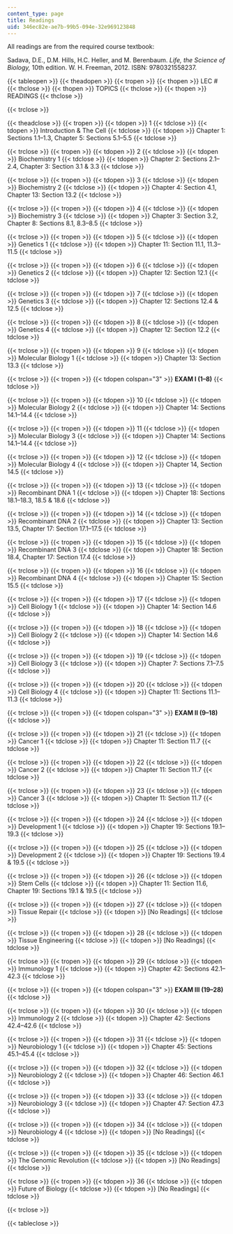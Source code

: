 ```yaml
---
content_type: page
title: Readings
uid: 346ec82e-ae7b-99b5-094e-32e969123848
---
```


All readings are from the required course textbook:

Sadava, D.E., D.M. Hills, H.C. Heller, and M. Berenbaum. _Life, the Science of Biology,_ 10th edition. W. H. Freeman, 2012. ISBN: 9780321558237.

{{< tableopen >}}
{{< theadopen >}}
{{< tropen >}}
{{< thopen >}}
LEC #
{{< thclose >}}
{{< thopen >}}
TOPICS
{{< thclose >}}
{{< thopen >}}
READINGS
{{< thclose >}}

{{< trclose >}}

{{< theadclose >}}
{{< tropen >}}
{{< tdopen >}}
1
{{< tdclose >}}
{{< tdopen >}}
Introduction & The Cell
{{< tdclose >}}
{{< tdopen >}}
Chapter 1: Sections 1.1–1.3, Chapter 5: Sections 5.1–5.5
{{< tdclose >}}

{{< trclose >}}
{{< tropen >}}
{{< tdopen >}}
2
{{< tdclose >}}
{{< tdopen >}}
Biochemistry 1
{{< tdclose >}}
{{< tdopen >}}
Chapter 2: Sections 2.1–2.4, Chapter 3: Section 3.1 & 3.3
{{< tdclose >}}

{{< trclose >}}
{{< tropen >}}
{{< tdopen >}}
3
{{< tdclose >}}
{{< tdopen >}}
Biochemistry 2
{{< tdclose >}}
{{< tdopen >}}
Chapter 4: Section 4.1, Chapter 13: Section 13.2
{{< tdclose >}}

{{< trclose >}}
{{< tropen >}}
{{< tdopen >}}
4
{{< tdclose >}}
{{< tdopen >}}
Biochemistry 3
{{< tdclose >}}
{{< tdopen >}}
Chapter 3: Section 3.2, Chapter 8: Sections 8.1, 8.3–8.5
{{< tdclose >}}

{{< trclose >}}
{{< tropen >}}
{{< tdopen >}}
5
{{< tdclose >}}
{{< tdopen >}}
Genetics 1
{{< tdclose >}}
{{< tdopen >}}
Chapter 11: Section 11.1, 11.3–11.5
{{< tdclose >}}

{{< trclose >}}
{{< tropen >}}
{{< tdopen >}}
6
{{< tdclose >}}
{{< tdopen >}}
Genetics 2
{{< tdclose >}}
{{< tdopen >}}
Chapter 12: Section 12.1
{{< tdclose >}}

{{< trclose >}}
{{< tropen >}}
{{< tdopen >}}
7
{{< tdclose >}}
{{< tdopen >}}
Genetics 3
{{< tdclose >}}
{{< tdopen >}}
Chapter 12: Sections 12.4 & 12.5
{{< tdclose >}}

{{< trclose >}}
{{< tropen >}}
{{< tdopen >}}
8
{{< tdclose >}}
{{< tdopen >}}
Genetics 4
{{< tdclose >}}
{{< tdopen >}}
Chapter 12: Section 12.2
{{< tdclose >}}

{{< trclose >}}
{{< tropen >}}
{{< tdopen >}}
9
{{< tdclose >}}
{{< tdopen >}}
Molecular Biology 1
{{< tdclose >}}
{{< tdopen >}}
Chapter 13: Section 13.3
{{< tdclose >}}

{{< trclose >}}
{{< tropen >}}
{{< tdopen colspan="3" >}}
**EXAM I (1–8)**
{{< tdclose >}}

{{< trclose >}}
{{< tropen >}}
{{< tdopen >}}
10
{{< tdclose >}}
{{< tdopen >}}
Molecular Biology 2
{{< tdclose >}}
{{< tdopen >}}
Chapter 14: Sections 14.1–14.4
{{< tdclose >}}

{{< trclose >}}
{{< tropen >}}
{{< tdopen >}}
11
{{< tdclose >}}
{{< tdopen >}}
Molecular Biology 3
{{< tdclose >}}
{{< tdopen >}}
Chapter 14: Sections 14.1–14.4
{{< tdclose >}}

{{< trclose >}}
{{< tropen >}}
{{< tdopen >}}
12
{{< tdclose >}}
{{< tdopen >}}
Molecular Biology 4
{{< tdclose >}}
{{< tdopen >}}
Chapter 14, Section 14.5
{{< tdclose >}}

{{< trclose >}}
{{< tropen >}}
{{< tdopen >}}
13
{{< tdclose >}}
{{< tdopen >}}
Recombinant DNA 1
{{< tdclose >}}
{{< tdopen >}}
Chapter 18: Sections 18.1–18.3, 18.5 & 18.6
{{< tdclose >}}

{{< trclose >}}
{{< tropen >}}
{{< tdopen >}}
14
{{< tdclose >}}
{{< tdopen >}}
Recombinant DNA 2
{{< tdclose >}}
{{< tdopen >}}
Chapter 13: Section 13.5, Chapter 17: Section 17.1–17.5
{{< tdclose >}}

{{< trclose >}}
{{< tropen >}}
{{< tdopen >}}
15
{{< tdclose >}}
{{< tdopen >}}
Recombinant DNA 3
{{< tdclose >}}
{{< tdopen >}}
Chapter 18: Section 18.4, Chapter 17: Section 17.4
{{< tdclose >}}

{{< trclose >}}
{{< tropen >}}
{{< tdopen >}}
16
{{< tdclose >}}
{{< tdopen >}}
Recombinant DNA 4
{{< tdclose >}}
{{< tdopen >}}
Chapter 15: Section 15.5
{{< tdclose >}}

{{< trclose >}}
{{< tropen >}}
{{< tdopen >}}
17
{{< tdclose >}}
{{< tdopen >}}
Cell Biology 1
{{< tdclose >}}
{{< tdopen >}}
Chapter 14: Section 14.6
{{< tdclose >}}

{{< trclose >}}
{{< tropen >}}
{{< tdopen >}}
18
{{< tdclose >}}
{{< tdopen >}}
Cell Biology 2
{{< tdclose >}}
{{< tdopen >}}
﻿Chapter 14: Section 14.6
{{< tdclose >}}

{{< trclose >}}
{{< tropen >}}
{{< tdopen >}}
19
{{< tdclose >}}
{{< tdopen >}}
Cell Biology 3
{{< tdclose >}}
{{< tdopen >}}
Chapter 7: Sections 7.1–7.5
{{< tdclose >}}

{{< trclose >}}
{{< tropen >}}
{{< tdopen >}}
20
{{< tdclose >}}
{{< tdopen >}}
Cell Biology 4
{{< tdclose >}}
{{< tdopen >}}
Chapter 11: Sections 11.1–11.3
{{< tdclose >}}

{{< trclose >}}
{{< tropen >}}
{{< tdopen colspan="3" >}}
**EXAM II (9–18)**
{{< tdclose >}}

{{< trclose >}}
{{< tropen >}}
{{< tdopen >}}
21
{{< tdclose >}}
{{< tdopen >}}
Cancer 1
{{< tdclose >}}
{{< tdopen >}}
Chapter 11: Section 11.7
{{< tdclose >}}

{{< trclose >}}
{{< tropen >}}
{{< tdopen >}}
22
{{< tdclose >}}
{{< tdopen >}}
Cancer 2
{{< tdclose >}}
{{< tdopen >}}
﻿Chapter 11: Section 11.7
{{< tdclose >}}

{{< trclose >}}
{{< tropen >}}
{{< tdopen >}}
23
{{< tdclose >}}
{{< tdopen >}}
Cancer 3
{{< tdclose >}}
{{< tdopen >}}
﻿Chapter 11: Section 11.7
{{< tdclose >}}

{{< trclose >}}
{{< tropen >}}
{{< tdopen >}}
24
{{< tdclose >}}
{{< tdopen >}}
Development 1
{{< tdclose >}}
{{< tdopen >}}
Chapter 19: Sections 19.1–19.3
{{< tdclose >}}

{{< trclose >}}
{{< tropen >}}
{{< tdopen >}}
25
{{< tdclose >}}
{{< tdopen >}}
Development 2
{{< tdclose >}}
{{< tdopen >}}
Chapter 19: Sections 19.4 & 19.5﻿
{{< tdclose >}}

{{< trclose >}}
{{< tropen >}}
{{< tdopen >}}
26
{{< tdclose >}}
{{< tdopen >}}
Stem Cells
{{< tdclose >}}
{{< tdopen >}}
Chapter 11: Section 11.6, Chapter 19: Sections 19.1 & 19.5
{{< tdclose >}}

{{< trclose >}}
{{< tropen >}}
{{< tdopen >}}
27
{{< tdclose >}}
{{< tdopen >}}
Tissue Repair
{{< tdclose >}}
{{< tdopen >}}
\[No Readings\]
{{< tdclose >}}

{{< trclose >}}
{{< tropen >}}
{{< tdopen >}}
28
{{< tdclose >}}
{{< tdopen >}}
Tissue Engineering
{{< tdclose >}}
{{< tdopen >}}
\[No Readings\]
{{< tdclose >}}

{{< trclose >}}
{{< tropen >}}
{{< tdopen >}}
29
{{< tdclose >}}
{{< tdopen >}}
Immunology 1
{{< tdclose >}}
{{< tdopen >}}
Chapter 42: Sections 42.1–42.3﻿
{{< tdclose >}}

{{< trclose >}}
{{< tropen >}}
{{< tdopen colspan="3" >}}
**EXAM III (19–28)**
{{< tdclose >}}

{{< trclose >}}
{{< tropen >}}
{{< tdopen >}}
30
{{< tdclose >}}
{{< tdopen >}}
Immunology 2
{{< tdclose >}}
{{< tdopen >}}
Chapter 42: Sections 42.4–42.6
{{< tdclose >}}

{{< trclose >}}
{{< tropen >}}
{{< tdopen >}}
31
{{< tdclose >}}
{{< tdopen >}}
Neurobiology 1
{{< tdclose >}}
{{< tdopen >}}
Chapter 45: Sections 45.1–45.4
{{< tdclose >}}

{{< trclose >}}
{{< tropen >}}
{{< tdopen >}}
32
{{< tdclose >}}
{{< tdopen >}}
Neurobiology 2
{{< tdclose >}}
{{< tdopen >}}
Chapter 46: Section 46.1
{{< tdclose >}}

{{< trclose >}}
{{< tropen >}}
{{< tdopen >}}
33
{{< tdclose >}}
{{< tdopen >}}
Neurobiology 3
{{< tdclose >}}
{{< tdopen >}}
Chapter 47: Section 47.3
{{< tdclose >}}

{{< trclose >}}
{{< tropen >}}
{{< tdopen >}}
34
{{< tdclose >}}
{{< tdopen >}}
Neurobiology 4
{{< tdclose >}}
{{< tdopen >}}
\[No Readings\]
{{< tdclose >}}

{{< trclose >}}
{{< tropen >}}
{{< tdopen >}}
35
{{< tdclose >}}
{{< tdopen >}}
The Genomic Revolution
{{< tdclose >}}
{{< tdopen >}}
\[No Readings\]
{{< tdclose >}}

{{< trclose >}}
{{< tropen >}}
{{< tdopen >}}
36
{{< tdclose >}}
{{< tdopen >}}
Future of Biology
{{< tdclose >}}
{{< tdopen >}}
\[No Readings\]
{{< tdclose >}}

{{< trclose >}}

{{< tableclose >}}